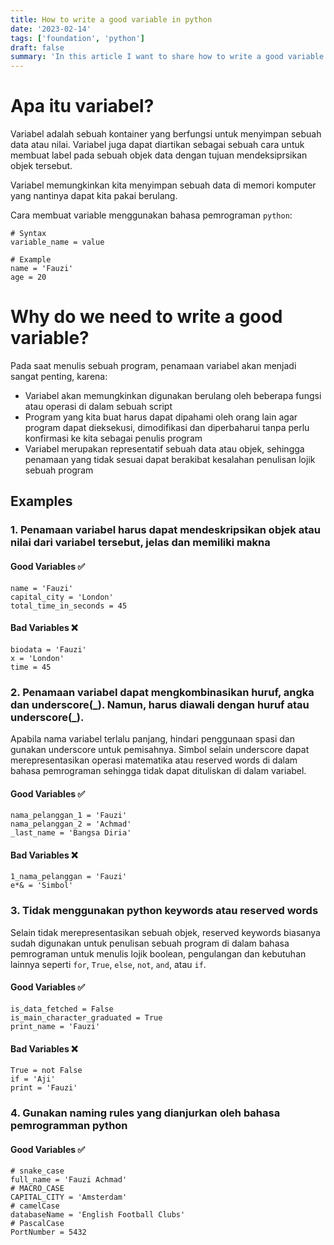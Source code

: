 ```yaml
---
title: How to write a good variable in python
date: '2023-02-14'
tags: ['foundation', 'python']
draft: false
summary: 'In this article I want to share how to write a good variable in python programming languages'
---
```


# Apa itu variabel?

Variabel adalah sebuah kontainer yang berfungsi untuk menyimpan sebuah data atau nilai. Variabel juga dapat diartikan sebagai sebuah cara untuk membuat label pada sebuah objek data dengan tujuan mendeksiprsikan objek tersebut.

Variabel memungkinkan kita menyimpan sebuah data di memori komputer yang nantinya dapat kita pakai berulang.

Cara membuat variable menggunakan bahasa pemrograman `python`:

```
# Syntax
variable_name = value

# Example
name = 'Fauzi'
age = 20
```

# Why do we need to write a good variable?

Pada saat menulis sebuah program, penamaan variabel akan menjadi sangat penting, karena:

- Variabel akan memungkinkan digunakan berulang oleh beberapa fungsi atau operasi di dalam sebuah script
- Program yang kita buat harus dapat dipahami oleh orang lain agar program dapat dieksekusi, dimodifikasi dan diperbaharui tanpa perlu konfirmasi ke kita sebagai penulis program
- Variabel merupakan representatif sebuah data atau objek, sehingga penamaan yang tidak sesuai dapat berakibat kesalahan penulisan lojik sebuah program

## Examples

### 1. Penamaan variabel harus dapat mendeskripsikan objek atau nilai dari variabel tersebut, jelas dan memiliki makna

#### Good Variables ✅

```
name = 'Fauzi'
capital_city = 'London'
total_time_in_seconds = 45
```

#### Bad Variables ❌

```
biodata = 'Fauzi'
x = 'London'
time = 45
```

### 2. Penamaan variabel dapat mengkombinasikan huruf, angka dan underscore(\_). Namun, harus diawali dengan huruf atau underscore(\_).

Apabila nama variabel terlalu panjang, hindari penggunaan spasi dan gunakan underscore untuk pemisahnya. Simbol selain underscore dapat merepresentasikan operasi matematika atau reserved words di dalam bahasa pemrograman sehingga tidak dapat dituliskan di dalam variabel.

#### Good Variables ✅

```
nama_pelanggan_1 = 'Fauzi'
nama_pelanggan_2 = 'Achmad'
_last_name = 'Bangsa Diria'
```

#### Bad Variables ❌

```
1_nama_pelanggan = 'Fauzi'
e*& = 'Simbol'
```

### 3. Tidak menggunakan python keywords atau reserved words

Selain tidak merepresentasikan sebuah objek, reserved keywords biasanya sudah digunakan untuk penulisan sebuah program di dalam bahasa pemrograman untuk menulis lojik boolean, pengulangan dan kebutuhan lainnya seperti `for`, `True`, `else`, `not`, `and`, atau `if`.

#### Good Variables ✅

```
is_data_fetched = False
is_main_character_graduated = True
print_name = 'Fauzi'
```

#### Bad Variables ❌

```
True = not False
if = 'Aji'
print = 'Fauzi'
```

### 4. Gunakan naming rules yang dianjurkan oleh bahasa pemrogramman python

#### Good Variables ✅

```
# snake_case
full_name = 'Fauzi Achmad'
# MACRO_CASE
CAPITAL_CITY = 'Amsterdam'
# camelCase
databaseName = 'English Football Clubs'
# PascalCase
PortNumber = 5432
```
